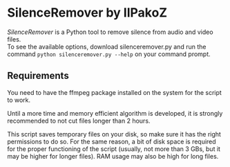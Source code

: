 # SilenceRemover by IlPakoZ

*SilenceRemover* is a Python tool to remove silence from audio and video files.<br/>
To see the available options, download silenceremover.py and run the command ```python silenceremover.py --help``` on your command prompt.

## Requirements

You need to have the ffmpeg package installed on the system for the script to work.

Until a more time and memory efficient algorithm is developed, it is strongly recommended to not cut files longer than 2 hours.<br/>

This script saves temporary files on your disk, so make sure it has the right permissions to do so. For the same reason, a bit of disk space
is required for the proper functioning of the script (usually, not more than 3 GBs, but it may be higher for longer files).
RAM usage may also be high for long files.